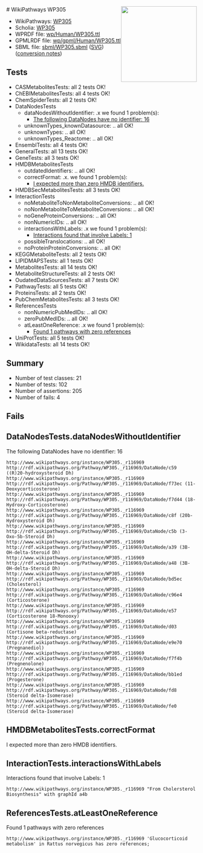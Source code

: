 <img style="float: right; width: 200px" src="../logo.png" />
# WikiPathways WP305

* WikiPathways: [WP305](https://identifiers.org/wikipathways:WP305)
* Scholia: [WP305](https://scholia.toolforge.org/wikipathways/WP305)
* WPRDF file: [wp/Human/WP305.ttl](../wp/Human/WP305.ttl)
* GPMLRDF file: [wp/gpml/Human/WP305.ttl](../wp/gpml/Human/WP305.ttl)
* SBML file: [sbml/WP305.sbml](../sbml/WP305.sbml) ([SVG](../sbml/WP305.svg)) ([conversion notes](../sbml/WP305.txt))

## Tests
* CASMetabolitesTests: all 2 tests OK!
* ChEBIMetabolitesTests: all 4 tests OK!
* ChemSpiderTests: all 2 tests OK!
* DataNodesTests
    * dataNodesWithoutIdentifier: .x we found 1 problem(s):
        * [The following DataNodes have no identifier: 16](#8792c496)
    * unknownTypes_knownDatasource: .. all OK!
    * unknownTypes: .. all OK!
    * unknownTypes_Reactome: .. all OK!
* EnsemblTests: all 4 tests OK!
* GeneralTests: all 13 tests OK!
* GeneTests: all 3 tests OK!
* HMDBMetabolitesTests
    * outdatedIdentifiers: .. all OK!
    * correctFormat: .x. we found 1 problem(s):
        * [I expected more than zero HMDB identifiers.](#ad154c1e)
* HMDBSecMetabolitesTests: all 3 tests OK!
* InteractionTests
    * noMetaboliteToNonMetaboliteConversions: .. all OK!
    * noNonMetaboliteToMetaboliteConversions: .. all OK!
    * noGeneProteinConversions: .. all OK!
    * nonNumericIDs: .. all OK!
    * interactionsWithLabels: .x we found 1 problem(s):
        * [Interactions found that involve Labels: 1](#630d2678)
    * possibleTranslocations: .. all OK!
    * noProteinProteinConversions: .. all OK!
* KEGGMetaboliteTests: all 2 tests OK!
* LIPIDMAPSTests: all 1 tests OK!
* MetabolitesTests: all 14 tests OK!
* MetaboliteStructureTests: all 2 tests OK!
* OudatedDataSourcesTests: all 7 tests OK!
* PathwayTests: all 5 tests OK!
* ProteinsTests: all 2 tests OK!
* PubChemMetabolitesTests: all 3 tests OK!
* ReferencesTests
    * nonNumericPubMedIDs: .. all OK!
    * zeroPubMedIDs: .. all OK!
    * atLeastOneReference: .x we found 1 problem(s):
        * [Found 1 pathways with zero references](#35eb778e)
* UniProtTests: all 5 tests OK!
* WikidataTests: all 14 tests OK!


## Summary

* Number of test classes: 21
* Number of tests: 102
* Number of assertions: 205
* Number of fails: 4

## Fails

<a name="8792c496" />

## DataNodesTests.dataNodesWithoutIdentifier

The following DataNodes have no identifier: 16
```
http://www.wikipathways.org/instance/WP305._r116969 http://rdf.wikipathways.org/Pathway/WP305._r116969/DataNode/c59 ((R)20-hydroxysteroid Dh)
http://www.wikipathways.org/instance/WP305._r116969 http://rdf.wikipathways.org/Pathway/WP305._r116969/DataNode/f73ec (11-Deoxycorticosterone)
http://www.wikipathways.org/instance/WP305._r116969 http://rdf.wikipathways.org/Pathway/WP305._r116969/DataNode/f7d44 (18-Hydroxy-Corticosterone)
http://www.wikipathways.org/instance/WP305._r116969 http://rdf.wikipathways.org/Pathway/WP305._r116969/DataNode/c8f (20b-Hydroxysteroid Dh)
http://www.wikipathways.org/instance/WP305._r116969 http://rdf.wikipathways.org/Pathway/WP305._r116969/DataNode/c5b (3-Oxo-5b-Steroid Dh)
http://www.wikipathways.org/instance/WP305._r116969 http://rdf.wikipathways.org/Pathway/WP305._r116969/DataNode/a39 (3B-OH-delta-Steroid Dh)
http://www.wikipathways.org/instance/WP305._r116969 http://rdf.wikipathways.org/Pathway/WP305._r116969/DataNode/a48 (3B-OH-delta-Steroid Dh)
http://www.wikipathways.org/instance/WP305._r116969 http://rdf.wikipathways.org/Pathway/WP305._r116969/DataNode/bd5ec (Cholesterol)
http://www.wikipathways.org/instance/WP305._r116969 http://rdf.wikipathways.org/Pathway/WP305._r116969/DataNode/c96e4 (Corticosterone)
http://www.wikipathways.org/instance/WP305._r116969 http://rdf.wikipathways.org/Pathway/WP305._r116969/DataNode/e57 (Corticosterone 18-Monooxy)
http://www.wikipathways.org/instance/WP305._r116969 http://rdf.wikipathways.org/Pathway/WP305._r116969/DataNode/d03 (Cortisone beta-reductase)
http://www.wikipathways.org/instance/WP305._r116969 http://rdf.wikipathways.org/Pathway/WP305._r116969/DataNode/e9e70 (Pregnanediol)
http://www.wikipathways.org/instance/WP305._r116969 http://rdf.wikipathways.org/Pathway/WP305._r116969/DataNode/f7f4b (Pregnenolone)
http://www.wikipathways.org/instance/WP305._r116969 http://rdf.wikipathways.org/Pathway/WP305._r116969/DataNode/bb1ed (Progesterone)
http://www.wikipathways.org/instance/WP305._r116969 http://rdf.wikipathways.org/Pathway/WP305._r116969/DataNode/fd8 (Steroid delta-Isomerase)
http://www.wikipathways.org/instance/WP305._r116969 http://rdf.wikipathways.org/Pathway/WP305._r116969/DataNode/fe0 (Steroid delta-Isomerase)
```

<a name="ad154c1e" />

## HMDBMetabolitesTests.correctFormat

I expected more than zero HMDB identifiers.
<a name="630d2678" />

## InteractionTests.interactionsWithLabels

Interactions found that involve Labels: 1
```
http://www.wikipathways.org/instance/WP305._r116969 "From Cholersterol Biosynthesis" with graphId a4b
```

<a name="35eb778e" />

## ReferencesTests.atLeastOneReference

Found 1 pathways with zero references
```
http://www.wikipathways.org/instance/WP305._r116969 'Glucocorticoid metabolism' in Rattus norvegicus has zero references; 
```

